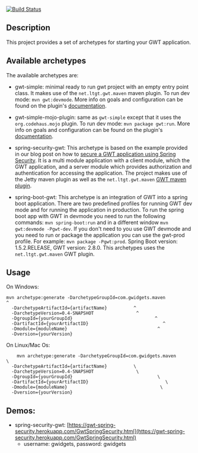 [![Build Status](https://travis-ci.org/gwidgets/gwt-ui-archetypes.svg?branch=master)](https://travis-ci.org/gwidgets/gwt-ui-archetypes)

## Description

This project provides a set of archetypes for starting your GWT application. 

## Available archetypes

The available archetypes are:
  - gwt-simple: minimal ready to run gwt project with an empty entry point class. It makes use of the `net.ltgt.gwt.maven` maven plugin. To run dev mode: `mvn gwt:devmode`. More info on goals and configuration can be found on the plugin's [documentation](https://tbroyer.github.io/gwt-maven-plugin/index.html).
  - gwt-simple-mojo-plugin: same as `gwt-simple` except that it uses the `org.codehaus.mojo` plugin. To run dev mode: `mvn package gwt:run`. More info on goals and configuration can be found on the plugin's [documentation](https://gwt-maven-plugin.github.io/gwt-maven-plugin/).
  - spring-security-gwt: This archetype is based on the example provided in our blog post on how to [secure a GWT application using Spring Security](http://www.g-widgets.com/2016/12/09/securing-a-gwt-app-using-spring-security/). It is a multi module application with a client module, which the GWT application, and a server module which provides authorization and authentication for accessing the application. The project makes use of the Jetty maven plugin as well as the `net.ltgt.gwt.maven` [GWT maven plugin](https://tbroyer.github.io/gwt-maven-plugin/).

  - spring-boot-gwt: This archetype is an integration of GWT into a spring boot application. There are two predefined profiles for running GWT dev mode and for running the application in production. To run the spring boot app with GWT in devmode you need to run the following commands: `mvn spring-boot:run` and in a different window `mvn gwt:devmode -Pgwt-dev`. If you don't need to you use GWT devmode and you need to run or package the application you can use the gwt-prod profile. For example: `mvn package -Pgwt:prod`. Spring Boot version: 1.5.2.RELEASE, GWT version: 2.8.0. This archetypes uses the `net.ltgt.gwt.maven` GWT plugin.

## Usage

On Windows:

    mvn archetype:generate -DarchetypeGroupId=com.gwidgets.maven                ^
      -DarchetypeArtifactId={artifactName}          ^
      -DarchetypeVersion=0.4-SNAPSHOT                ^
      -DgroupId={yourGroupId}                               ^
      -DartifactId={yourArtifactID}                            ^
      -Dmodule={moduleName}                                  ^
      -Dversion={yourVersion}

On Linux/Mac Os: 

        mvn archetype:generate -DarchetypeGroupId=com.gwidgets.maven                \
      -DarchetypeArtifactId={artifactName}          \
      -DarchetypeVersion=0.4-SNAPSHOT                \
      -DgroupId={yourGroupId}                                \
      -DartifactId={yourArtifactID}                             \
      -Dmodule={moduleName}                                   \
      -Dversion={yourVersion}


## Demos:

- spring-security-gwt: [https://gwt-spring-security.herokuapp.com/GwtSpringSecurity.html](https://gwt-spring-security.herokuapp.com/GwtSpringSecurity.html)
  * username: gwidgets, password: gwidgets